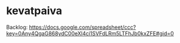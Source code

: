 kevatpaiva
==========

Backlog: https://docs.google.com/spreadsheet/ccc?key=0Any4QgaG868ydC00eXl4ci1SVFdLRm5LTFhJb0kxZFE#gid=0
